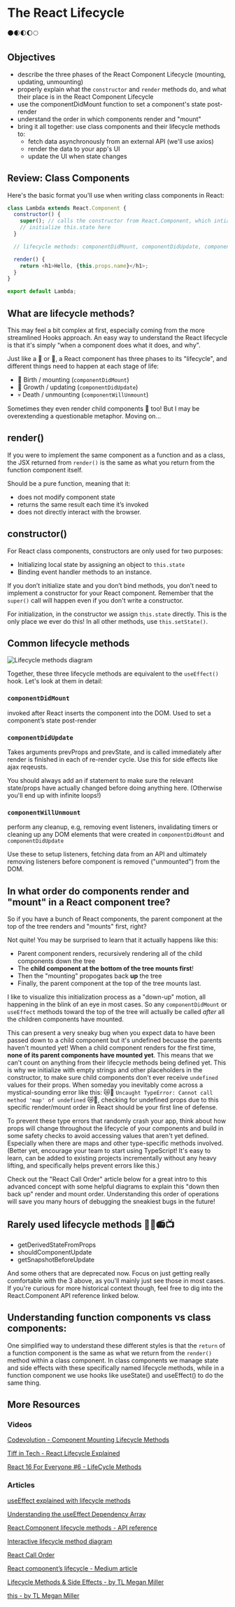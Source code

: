 # The React Lifecycle

🌑🌒🌓🌔🌕

## Objectives

- describe the three phases of the React Component Lifecycle (mounting, updating, unmounting)
- properly explain what the `constructor` and `render` methods do, and what their place is in the React Component Lifecycle
- use the componentDidMount function to set a component's state post-render
- understand the order in which components render and "mount"
- bring it all together: use class components and their lifecycle methods to:
  - fetch data asynchronously from an external API (we'll use axios)
  - render the data to your app's UI
  - update the UI when state changes

## Review: Class Components

Here's the basic format you'll use when writing class components in React:

```javascript
class Lambda extends React.Component {
  constructor() {
    super(); // calls the constructor from React.Component, which intializes this.props
    // initialize this.state here
  }

  // lifecycle methods: componentDidMount, componentDidUpdate, componentWillUnmount, etc.

  render() {
    return <h1>Hello, {this.props.name}</h1>;
  }
}

export default Lambda;
```

## What are lifecycle methods?

This may feel a bit complex at first, especially coming from the more streamlined Hooks approach. An easy way to understand the React lifecycle is that it's simply “when a component does what it does, and why".

Just like a 🌿 or 🦔, a React component has three phases to its "lifecycle", and different things need to happen at each stage of life:

- 🐛 Birth / mounting (`componentDidMount`)
- 🦋 Growth / updating (`componentDidUpdate`)
- 💀 Death / unmounting (`componentWillUnmount`)

Sometimes they even render child components 🐣 too! But I may be overextending a questionable metaphor. Moving on...

## render()

If you were to implement the same component as a function and as a class, the JSX returned from `render()` is the same as what you return from the function component itself.

Should be a pure function, meaning that it:

- does not modify component state
- returns the same result each time it’s invoked
- does not directly interact with the browser.

## constructor()

For React class components, constructors are only used for two purposes:

- Initializing local state by assigning an object to `this.state`
- Binding event handler methods to an instance.

If you don’t initialize state and you don’t bind methods, you don’t need to implement a constructor for your React component. Remember that the `super()` call will happen even if you don't write a constructor.

For initialization, in the constructor we assign `this.state` directly. This is the only place we ever do this! In all other methods, use `this.setState()`.

## Common lifecycle methods

![Lifecycle methods diagram](./images/lifecycle-methods.png)

Together, these three lifecycle methods are equivalent to the `useEffect()` hook. Let's look at them in detail:

### `componentDidMount`

invoked after React inserts the component into the DOM. Used to set a component’s state post-render

### `componentDidUpdate`

Takes arguments prevProps and prevState, and is called immediately after render is finished in each of re-render cycle. Use this for side effects like ajax reqeusts.

You should always add an if statement to make sure the relevant state/props have actually changed before doing anything here. (Otherwise you'll end up with infinite loops!)

### `componentWillUnmount`

perform any cleanup, e.g, removing event listeners, invalidating timers or cleaning up any DOM elements that were created in `componentDidMount` and `componentDidUpdate`

Use these to setup listeners, fetching data from an API and ultimately removing listeners before component is removed ("unmounted") from the DOM.

## In what order do components render and "mount" in a React component tree?

So if you have a bunch of React components, the parent component at the top of the tree renders and "mounts" first, right?

Not quite! You may be surprised to learn that it actually happens like this:

- Parent component renders, recursively rendering all of the child components down the tree
- The **child component at the bottom of the tree mounts first**!
- Then the "mounting" propogates back **up** the tree
- Finally, the parent component at the top of the tree mounts last.

I like to visualize this initialization process as a "down-up" motion, all happening in the blink of an eye in most cases. So any `componentDidMount` or `useEffect` methods toward the top of the tree will actually be called _after_ all the children components have mounted.

This can present a very sneaky bug when you expect data to have been passed down to a child component but it's undefined becuase the parents haven't mounted yet! When a child component renders for the first time, **none of its parent components have mounted yet**. This means that we can't count on anything from their lifecycle methods being defined yet. This is why we initialize with empty strings and other placeholders in the constructor, to make sure child components don't ever receive `undefined` values for their props. When someday you inevitably come across a mystical-sounding error like this: 😿🚳 `Uncaught TypeError: Cannot call method 'map' of undefined` 😿🚳, checking for undefined props due to this specific render/mount order in React should be your first line of defense.

To prevent these type errors that randomly crash your app, think about how props will change throughout the lifecycle of your components and build in some safety checks to avoid accessing values that aren't yet defined. Especially when there are maps and other type-specific methods involved. (Better yet, encourage your team to start using TypeScript! It's easy to learn, can be added to existing projects incrementally without any heavy lifting, and specifically helps prevent errors like this.)

Check out the "React Call Order" article below for a great intro to this advanced concept with some helpful diagrams to explain this "down then back up" render and mount order. Understanding this order of operations will save you many hours of debugging the sneakiest bugs in the future!

## Rarely used lifecycle methods 🦖🦕📻📺

- getDerivedStateFromProps
- shouldComponentUpdate
- getSnapshotBeforeUpdate

And some others that are deprecated now. Focus on just getting really comfortable with the 3 above, as you'll mainly just see those in most cases. If you're curious for more historical context though, feel free to dig into the React.Component API reference linked below.

## Understanding function components vs class components:

One simplified way to understand these different styles is that the `return` of a function component is the same as what we return from the `render()` method within a class component. In class components we manage state and side effects with these specifically named lifecycle methods, while in a function component we use hooks like useState() and useEffect() to do the same thing.

## More Resources

### Videos

[Codevolution - Component Mounting Lifecycle Methods](https://www.youtube.com/watch?v=KDXZibVdiEI&ab_channel=Codevolution)

[Tiff in Tech - React Lifecycle Explained](https://www.youtube.com/watch?v=deMOuGlpOso&ab_channel=TiffInTech)

[React 16 For Everyone #6 - LifeCycle Methods](https://www.youtube.com/watch?v=9kSXwj_K-6o&ab_channel=LevelUpTuts)

### Articles

[useEffect explained with lifecycle methods](https://dev.to/prototyp/react-useeffect-explained-with-lifecycle-methods-296n)

[Understanding the useEffect Dependency Array](https://medium.com/better-programming/understanding-the-useeffect-dependency-array-2913da504c44)

[React.Component lifecycle methods - API reference](https://reactjs.org/docs/react-component.html)

[Interactive lifecycle method diagram](https://projects.wojtekmaj.pl/react-lifecycle-methods-diagram/)

[React Call Order](https://blog.logrocket.com/post-hooks-guide-react-call-order/)

[React component’s lifecycle - Medium article](https://medium.com/react-ecosystem/react-components-lifecycle-ce09239010df)

[Lifecycle Methods & Side Effects - by TL Megan Miller](https://www.notion.so/React-b4e93c23ea164f08a54622c3f6b40912?p=f37ae29e99564a89be8b0918c02ef974)

[this - by TL Megan Miller](https://www.notion.so/this-a82f4b18e0ba427b8e38e6b86daf645c)
